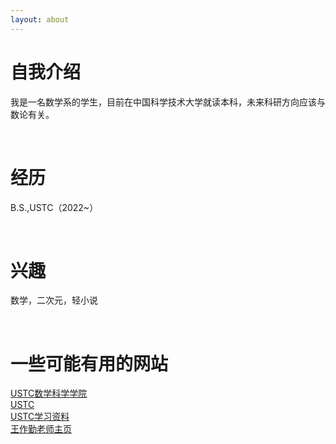```yaml
---
layout: about 
---
```


# 自我介绍
我是一名数学系的学生，目前在中国科学技术大学就读本科，未来科研方向应该与数论有关。

<br/>

# 经历
B.S.,USTC（2022~）

<br/>

# 兴趣
数学，二次元，轻小说

<br/>

# 一些可能有用的网站
<a href="http://math.ustc.edu.cn/main.htm/" target="_blank">USTC数学科学学院</a>
<br/>
<a href="https://www.ustc.edu.cn/" target="_blank">USTC</a>
<br/>
<a href="https://www.zhangjy9610.me/USTCdata.html" target="_blank">USTC学习资料</a>
<br/>
<a href="http://staff.ustc.edu.cn/~wangzuoq/" target="_blank">王作勤老师主页</a>
